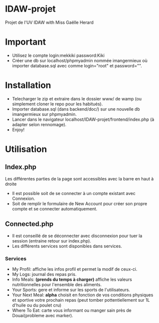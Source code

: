 # IDAW-projet
Projet de l'UV IDAW with Miss Gaëlle Herard

# Important

- Utilisez le compte login:mekkiki password:Kiki
- Créer une db sur localhost/phpmyadmin nommée imangermieux où importer database.sql avec comme login="root" et password="".

# Installation
- Telecharger le zip et extraire dans le dossier www/ de wamp (ou simplement cloner le repo pour les habitués).
- Importer database.sql (dans backend/doc/) sur une nouvelle db imangermieux sur phpmyadmin.
- Lancer dans le navigateur localhost/IDAW-projet/frontend/index.php (à adapter selon rennomage).
- Enjoy!

# Utilisation
## Index.php
Les différentes parties de la page sont accessibles avec la barre en haut à droite
- Il est possible soit de se connecter à un compte existant avec Connexion.
- Soit de remplir le formulaire de New Account pour créer son propre compte et se connecter automatiquement.
## Connected.php
- Il est conseillé de se déconnecter avec disconnexion pour tuer la session (entraine retour sur index.php).
- Les différents services sont disponibles dans services.

### Services
- My Profil: affiche les infos profil et permet la modif de ceux-ci.
- My Logs: journal des repas pris.
- Info Meals: **(prends du temps à charger)** affiche les valeurs nutritionnelles pour l'ensemble des aliments.
- Your Sports: gere et informe sur les sports de l'utilisateurs.
- Your Next Meal: **alpha** choisit en fonction de vos conditions physiques et sportive votre prochain repas (peut tomber pottentiellement sur 1L d'huile ou du poulet cru)
- Where To Eat: carte vous informant ou manger sain près de Douai(probleme avec marker).
